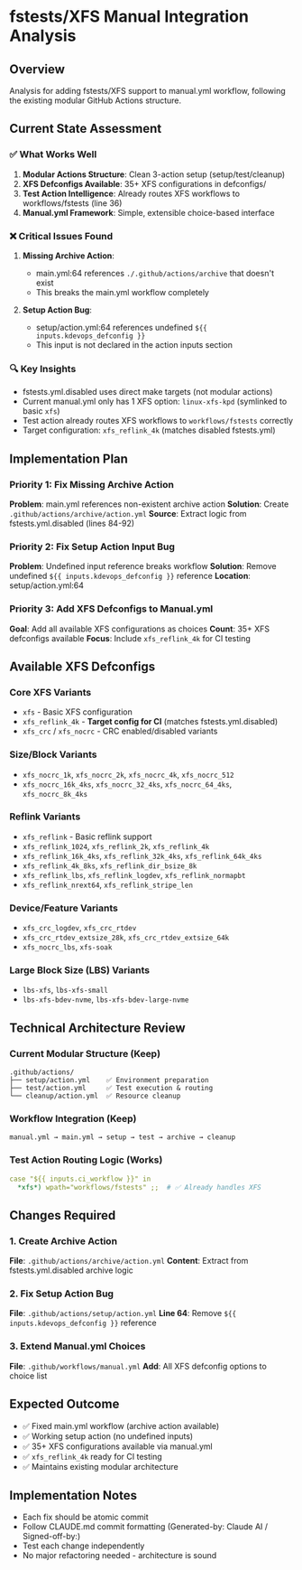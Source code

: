 # fstests/XFS Manual Integration Analysis

## Overview
Analysis for adding fstests/XFS support to manual.yml workflow, following the existing modular GitHub Actions structure.

## Current State Assessment

### ✅ What Works Well
1. **Modular Actions Structure**: Clean 3-action setup (setup/test/cleanup)
2. **XFS Defconfigs Available**: 35+ XFS configurations in defconfigs/
3. **Test Action Intelligence**: Already routes XFS workflows to workflows/fstests (line 36)
4. **Manual.yml Framework**: Simple, extensible choice-based interface

### ❌ Critical Issues Found
1. **Missing Archive Action**:
   - main.yml:64 references `./.github/actions/archive` that doesn't exist
   - This breaks the main.yml workflow completely

2. **Setup Action Bug**:
   - setup/action.yml:64 references undefined `${{ inputs.kdevops_defconfig }}`
   - This input is not declared in the action inputs section

### 🔍 Key Insights
- fstests.yml.disabled uses direct make targets (not modular actions)
- Current manual.yml only has 1 XFS option: `linux-xfs-kpd` (symlinked to basic `xfs`)
- Test action already routes XFS workflows to `workflows/fstests` correctly
- Target configuration: `xfs_reflink_4k` (matches disabled fstests.yml)

## Implementation Plan

### Priority 1: Fix Missing Archive Action
**Problem**: main.yml references non-existent archive action
**Solution**: Create `.github/actions/archive/action.yml`
**Source**: Extract logic from fstests.yml.disabled (lines 84-92)

### Priority 2: Fix Setup Action Input Bug
**Problem**: Undefined input reference breaks workflow
**Solution**: Remove undefined `${{ inputs.kdevops_defconfig }}` reference
**Location**: setup/action.yml:64

### Priority 3: Add XFS Defconfigs to Manual.yml
**Goal**: Add all available XFS configurations as choices
**Count**: 35+ XFS defconfigs available
**Focus**: Include `xfs_reflink_4k` for CI testing

## Available XFS Defconfigs

### Core XFS Variants
- `xfs` - Basic XFS configuration
- `xfs_reflink_4k` - **Target config for CI** (matches fstests.yml.disabled)
- `xfs_crc` / `xfs_nocrc` - CRC enabled/disabled variants

### Size/Block Variants
- `xfs_nocrc_1k`, `xfs_nocrc_2k`, `xfs_nocrc_4k`, `xfs_nocrc_512`
- `xfs_nocrc_16k_4ks`, `xfs_nocrc_32_4ks`, `xfs_nocrc_64_4ks`, `xfs_nocrc_8k_4ks`

### Reflink Variants
- `xfs_reflink` - Basic reflink support
- `xfs_reflink_1024`, `xfs_reflink_2k`, `xfs_reflink_4k`
- `xfs_reflink_16k_4ks`, `xfs_reflink_32k_4ks`, `xfs_reflink_64k_4ks`
- `xfs_reflink_4k_8ks`, `xfs_reflink_dir_bsize_8k`
- `xfs_reflink_lbs`, `xfs_reflink_logdev`, `xfs_reflink_normapbt`
- `xfs_reflink_nrext64`, `xfs_reflink_stripe_len`

### Device/Feature Variants
- `xfs_crc_logdev`, `xfs_crc_rtdev`
- `xfs_crc_rtdev_extsize_28k`, `xfs_crc_rtdev_extsize_64k`
- `xfs_nocrc_lbs`, `xfs-soak`

### Large Block Size (LBS) Variants
- `lbs-xfs`, `lbs-xfs-small`
- `lbs-xfs-bdev-nvme`, `lbs-xfs-bdev-large-nvme`

## Technical Architecture Review

### Current Modular Structure (Keep)
```
.github/actions/
├── setup/action.yml    ✅ Environment preparation
├── test/action.yml     ✅ Test execution & routing
└── cleanup/action.yml  ✅ Resource cleanup
```

### Workflow Integration (Keep)
```
manual.yml → main.yml → setup → test → archive → cleanup
```

### Test Action Routing Logic (Works)
```yaml
case "${{ inputs.ci_workflow }}" in
  *xfs*) wpath="workflows/fstests" ;;  # ✅ Already handles XFS
```

## Changes Required

### 1. Create Archive Action
**File**: `.github/actions/archive/action.yml`
**Content**: Extract from fstests.yml.disabled archive logic

### 2. Fix Setup Action Bug
**File**: `.github/actions/setup/action.yml`
**Line 64**: Remove `${{ inputs.kdevops_defconfig }}` reference

### 3. Extend Manual.yml Choices
**File**: `.github/workflows/manual.yml`
**Add**: All XFS defconfig options to choice list

## Expected Outcome
- ✅ Fixed main.yml workflow (archive action available)
- ✅ Working setup action (no undefined inputs)
- ✅ 35+ XFS configurations available via manual.yml
- ✅ `xfs_reflink_4k` ready for CI testing
- ✅ Maintains existing modular architecture

## Implementation Notes
- Each fix should be atomic commit
- Follow CLAUDE.md commit formatting (Generated-by: Claude AI / Signed-off-by:)
- Test each change independently
- No major refactoring needed - architecture is sound